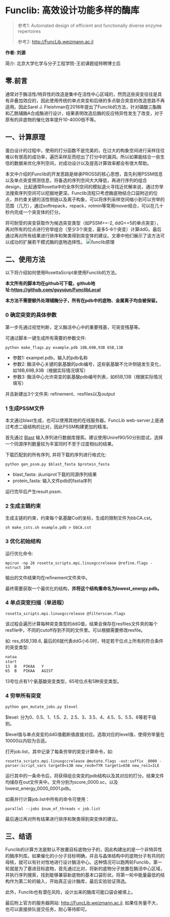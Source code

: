# Funclib: 高效设计功能多样的酶库

>参考1:  Automated design of efficient and functionally diverse enzyme repertoires
>
>参考2: http://FuncLib.weizmann.ac.il

**作者: 刘源** 

简介: 北京大学化学与分子工程学院-王初课题组特聘博士后



## 零.前言

通常对于酶活性/特异性的改造是集中在活性中心区域的，然而这些突变往往是具有非叠加效应的，因此使用传统的单点突变和后继的多点联合突变的改造思路不再适用。因此Sarel J. Fleishman在2018年提出了Funclib的方法，针对磷酸三酯酶和乙酰辅酶A合成酶进行设计，结果表明改造后酶的反应特异性发生了改变，对于原有的非底物的催化效率提升10-4000倍不等。



## 一、计算原理

蛋白设计的过程中，使用的打分函数不是完美的，在过大的构象空间进行采样往往难以有很高的成功率，遍历采样反而挖出了打分中的漏洞。所以如果能结合一些生信的数据来优化序列空间，对成功设计以及提高计算效率都会有很大帮助。

本文中介绍的Funclib的开发思路是继承PROSS的核心思想，首先利用PSSM信息以及单点突变预测信息，将备选的序列空间大大降低，再进行序列的组合design，比起通常Rosetta中的全序列空间的模拟退火寻找近优解来说，通过穷举法搜索序列空间可以挖掘地更深。Funclib流程只考虑酶底物结合口袋附近的位点，并约束关键的活性侧链以及离子构象，可以将序列采样空间缩小到可以穷举的范围（几万），通过softrepack，repack，rotmin等常用mover结合，可以在几十秒内完成一个突变体的打分。

将可耐受的突变获取作为候选突变类型（如PSSM>=-2, ddG<=5的单点突变），再对所有的位点进行穷举组合（至少3个突变，最多5-6个突变）计算ddG。最后通过再对所有结果进行排序和聚类得到突变体的建议。文章中他们展示了该方法可以成功的扩展若干模式酶的底物选择性。 
![funclib原理](https://ars.els-cdn.com/content/image/1-s2.0-S1097276518306932-fx1.jpg)





## 二、使用方法

以下将介绍如何使用RosettaScript来使用Funclib的方法。

**本文所有的脚本均在github可下载，github地址:https://github.com/guyujun/FunclibLocal**

**本方法不需要额外处理辅酶分子，所有在pdb中的底物、金属离子均会被保留。**



### 0 确定突变的具体参数

第一步先通过视觉判断，定义酶活中心中的重要残基，可突变残基等。

可通过脚本一键生成所有需要的参数文件:

```shell
python make_flags.py example.pdb 18B,69B,93B 65B,13B
```

- 参数1: exampel.pdb，输入的pdb名称
- 参数2: 酶活中心关键的氨基酸的pdb编号，这些氨基酸不允许侧链发生变化，如18B,69B,93B（根据实际情况填写）
- 参数3: 酶活中心允许突变的氨基酸pdb编号列表，如65B,13B（根据实际情况填写）



并且新建出3个文件夹: refinement、resfiles以及output



### 1 生成PSSM文件

本文通过blast生成，也可以使用其他的在线服务器。FuncLib web-server上是通过考虑二级结构的比对，因此PSSM构建更加的精准。

首先通过 [Blast](https://www.uniprot.org/blast/) 输入序列进行数据库搜索。建议使用Uniref90/50分别尝试，选择一个同源序列数量较为丰富同时不至于过度相似的结果。

下载匹配到的所有序列, 并将下载的序列进行格式化:

```shell
python gen_pssm.py $blast_fasta $protein_fasta
```

- blast_fasta: 从uniprot下载的同源序列结果
- protein_fasta: 输入文件pdb的fasta序列

运行完毕后产生result.pssm.



### 2 生成主链约束

生成主链的约束，约束每个氨基酸Cα的坐标，生成的限制文件为bbCA.cst。

```shell
sh make_csts.sh example.pdb > bbCA.cst
```



### 3 优化初始结构

运行优化命令: 

```shell
mpirun -np 26 rosetta_scripts.mpi.linuxgccrelease @refine.flags -nstruct 100
```

输出的文件结果均在refinement文件夹中。

最终需要获取一个最优化的结构，**并将这个结构重命名为lowest_energy.pdb。**



### 4 单点突变扫描（单进程）

```shell
rosetta_scripts.mpi.linuxgccrelease @filterscan.flags
```

该过程会遍历计算每种突变类型的ddG值，结果会保存在resfiles文件夹的每个resfile中，不同的cutoff存到不同的文件里。可以根据需要修改resfile。



如: res_65B,13B.6, 最后的6就代表ddG小6.0时，特定若干位点上所有的符合条件的突变类型:

```txt
nataa
start
13	B	PIKAA	Y
65	B	PIKAA	AGIST
```

13号位点有1个氨基酸突变类型，65号位点有5种突变类型。



### 4 穷举所有突变

```python
python gen_mutate_jobs.py $level
```

$level: 分为0、0.5、1、1.5、2、2.5、3、3.5、4、4.5、5、5.5、6等若干级别。

$level值与单点突变的ddG值截断值直接对应。选取对应的level值，使得穷举量在10000以内较为合适。

打开job.list，其中记录了每条穷举的突变计算命令，如:

```shell
rosetta_scripts.mpi.linuxgccrelease @mutate.flags -out:suffix _0000 -parser:script_vars target0=13B new_res0=TYR target1=65B new_res1=ILE 
```

运行其中的一条命令后，将获得组合突变的pdb结构以及其对应的打分。结果文件均储存在out文件夹中。文件分别为score_0000.sc，以及lowest_energy_0000_0001.pdb。

如需并行计算job.list中所有的命令可使用：

```shell
parallel --jobs $num_of_threads < job.list
```


最后通过再对所有结果进行排序和聚类得到突变体的建议。





## 三、结语

Funclib的计算方法是默认不放置目标底物分子的，因此构建出的是一个非特异性的酶序列库。如果催化的小分子目标明确，并且与晶体结构中的底物分子有共同的母核，就可以有针对性地进行设计酶活中心。这种情况可以跑两轮Funclib，第一轮就是为了塞进目标底物，首先通过比对，将新的底物分子放置在酶活中心区域，并执行序列搜索，找到能够兼容新底物的基本口袋形状。将第一轮中能量最低的结构作为第二轮的输入，开始真正设计酶库，最后实验验证筛选。

此外，Funclib也有潜在风险，设计出来的酶库可能口袋会被填上。



最后附上官方的服务器网站: http://FuncLib.weizmann.ac.il. 如果任务量不大，也可以直接排队提交任务，耐心等待即可。
